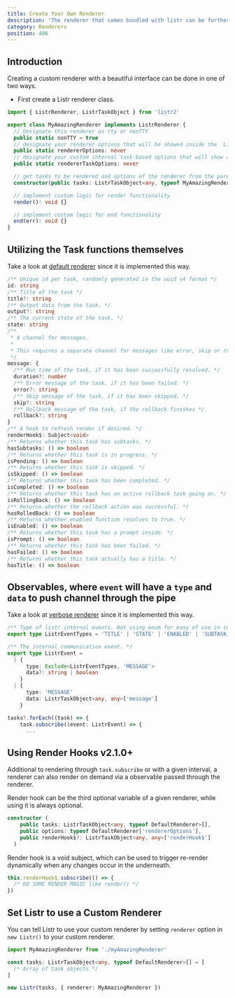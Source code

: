 ```yaml
---
title: Create Your Own Renderer
description: 'The renderer that comes bundled with listr can be further customized.'
category: Renderers
position: 406
---
```


## Introduction

Creating a custom renderer with a beautiful interface can be done in one of two ways.

- First create a Listr renderer class.

```typescript
import { ListrRenderer, ListrTaskObject } from 'listr2'

export class MyAmazingRenderer implements ListrRenderer {
  // Designate this renderer as tty or nonTTY
  public static nonTTY = true
  // designate your renderer options that will be showed inside the `ListrOptions` as rendererOptions
  public static rendererOptions: never
  // designate your custom internal task-based options that will show as `options` in the task itself
  public static rendererTaskOptions: never

  // get tasks to be rendered and options of the renderer from the parent
  constructor(public tasks: ListrTaskObject<any, typeof MyAmazingRenderer>[], public options: typeof MyAmazingRenderer['rendererOptions']) {}

  // implement custom logic for render functionality
  render(): void {}

  // implement custom logic for end functionality
  end(err): void {}
}
```

## Utilizing the Task functions themselves

Take a look at [default renderer](https://github.com/cenk1cenk2/listr2/tree/master/src/renderer/default.renderer.ts) since it is implemented this way.

```typescript
/** Unique id per task, randomly generated in the uuid v4 format */
id: string
/** Title of the task */
title?: string
/** Output data from the task. */
output?: string
/** The current state of the task. */
state: string
/**
 * A channel for messages.
 *
 * This requires a separate channel for messages like error, skip or runtime messages to further utilize in the renderers.
 */
message: {
  /** Run time of the task, if it has been successfully resolved. */
  duration?: number
  /** Error message of the task, if it has been failed. */
  error?: string
  /** Skip message of the task, if it has been skipped. */
  skip?: string
  /** Rollback message of the task, if the rollback finishes */
  rollback?: string
}
/** A hook to refresh render if desired. */
renderHook$: Subject<void>
/** Returns whether this task has subtasks. */
hasSubtasks: () => boolean
/** Returns whether this task is in progress. */
isPending: () => boolean
/** Returns whether this task is skipped. */
isSkipped: () => boolean
/** Returns whether this task has been completed. */
isCompleted: () => boolean
/** Returns whether this task has an active rollback task going on. */
isRollingBack: () => boolean
/** Returns whether the rollback action was successful. */
hasRolledBack: () => boolean
/** Returns whether enabled function resolves to true. */
isEnabled: () => boolean
/** Returns whether this task has a prompt inside. */
isPrompt: () => boolean
/** Returns whether this task has been failed. */
hasFailed: () => boolean
/** Returns whether this task actually has a title. */
hasTitle: () => boolean
```

## Observables, where `event` will have a `type` and `data` to push channel through the pipe

Take a look at [verbose renderer](https://github.com/cenk1cenk2/listr2/tree/master/src/renderer/verbose.renderer.ts) since it is implemented this way.

```typescript
/** Type of listr internal events. Not using enum for easy of use in custom JavaScript renderers. */
export type ListrEventTypes = 'TITLE' | 'STATE' | 'ENABLED' | 'SUBTASK' | 'DATA' | 'MESSAGE'

/** The internal communication event. */
export type ListrEvent =
  | {
      type: Exclude<ListrEventTypes, 'MESSAGE'>
      data?: string | boolean
    }
  | {
      type: 'MESSAGE'
      data: ListrTaskObject<any, any>['message']
    }
```

```typescript
tasks?.forEach((task) => {
    task.subscribe((event: ListrEvent) => {
      ...
```

## Using Render Hooks <badge>v2.1.0+</badge>

Additional to rendering through `task.subscribe` or with a given interval, a renderer can also render on demand via a observable passed through the renderer.

Render hook can be the third optional variable of a given renderer, while using it is always optional.

```typescript
constructor (
    public tasks: ListrTaskObject<any, typeof DefaultRenderer>[],
    public options: typeof DefaultRenderer['rendererOptions'],
    public renderHook$?: ListrTaskObject<any, any>['renderHook$']
  )
```

Render hook is a void subject, which can be used to trigger re-render dynamically when any changes occur in the underneath.

```typescript
this.renderHook$.subscribe(() => {
  /* DO SOME RENDER MAGIC like render() */
})
```

## Set Listr to use a Custom Renderer

You can tell Listr to use your custom renderer by setting `renderer` option in `new Listr()` to your custom renderer.

```typescript
import MyAmazingRenderer from './myAmazingRenderer'

const tasks: ListrTaskObject<any, typeof DefaultRenderer>[] = [
  /* Array of task objects */
]

new Listr(tasks, { renderer: MyAmazingRenderer })
```
